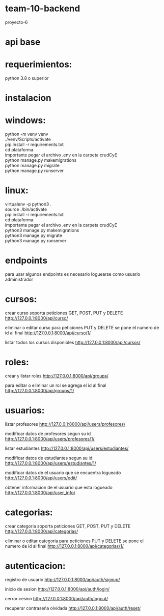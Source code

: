 # team-10-backend

proyecto-6


# api base

# requerimientos:

python 3.8 o superior

# instalacion

# windows:

python -m venv venv <br />
./venv/Scripts/activate <br />
pip install -r requirements.txt <br />
cd plataforma <br />
importante pegar el archivo .env en la carpeta crudCyE  <br />
python manage.py makemigrations <br />
python manage.py migrate <br />
python manage.py runserver <br />

# linux:

virtualenv -p python3 . <br />
source ./bin/activate <br />
pip install -r requirements.txt <br />
cd plataforma <br />
importante pegar el archivo .env en la carpeta crudCyE  <br />
python3 manage.py makemigrations <br />
python3 manage.py migrate <br />
python3 manage.py runserver <br />



# endpoints

para usar algunos endpoints es necesario loguearse como usuario administrador 

# cursos:

crear curso
soporta peticiones GET, POST, PUT y DELETE
http://127.0.0.1:8000/api/curso/
 
eliminar o editar curso
para peticiones PUT y DELETE se pone el numero de id al final
http://127.0.0.1:8000/api/curso/1/

listar todos los cursos disponibles
http://127.0.0.1:8000/api/cursos/

# roles:

crear y listar roles
http://127.0.0.1:8000/api/groups/

para editar o eliminar un rol se agrega el id al final
http://127.0.0.1:8000/api/groups/1/

# usuarios:

listar profesores
http://127.0.0.1:8000/api/users/profesores/

modificar datos de profesores segun su id
http://127.0.0.1:8000/api/users/profesores/1/

listar estudiantes
http://127.0.0.1:8000/api/users/estudiantes/

modificar datos de estudiantes segun su id
http://127.0.0.1:8000/api/users/estudiantes/1/

modificar datos de el usuario que se encuentra logueado
http://127.0.0.1:8000/api/users/edit/

obtener informacion de el usuario que esta logueado
http://127.0.0.1:8000/api/user_info/


# categorias:

crear categoria
soporta peticiones GET, POST, PUT y DELETE
http://127.0.0.1:8000/api/categorias/

eliminar o editar categoria
para peticiones PUT y DELETE se pone el numero de id al final
http://127.0.0.1:8000/api/categorias/1/


# autenticacion:

registro de usuario
http://127.0.0.1:8000/api/auth/signup/

inicio de sesion
http://127.0.0.1:8000/api/auth/login/

cerrar cesion
http://127.0.0.1:8000/api/auth/logout/

recuperar contraseña olvidada
http://127.0.0.1:8000/api/auth/reset/

